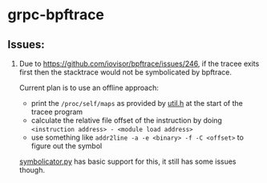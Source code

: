 # grpc-bpftrace

## Issues:

1. Due to https://github.com/iovisor/bpftrace/issues/246, if the tracee exits first then the stacktrace would not be symbolicated by bpftrace.

   Current plan is to use an offline approach:

   - print the `/proc/self/maps` as provided by [util.h](util.h) at the start of the tracee program
   - calculate the relative file offset of the instruction by doing `<instruction address> - <module load address>`
   - use something like `addr2line -a -e <binary> -f -C <offset>` to figure out the symbol

   [symbolicator.py](symbolicator.py) has basic support for this, it still has some issues though.
